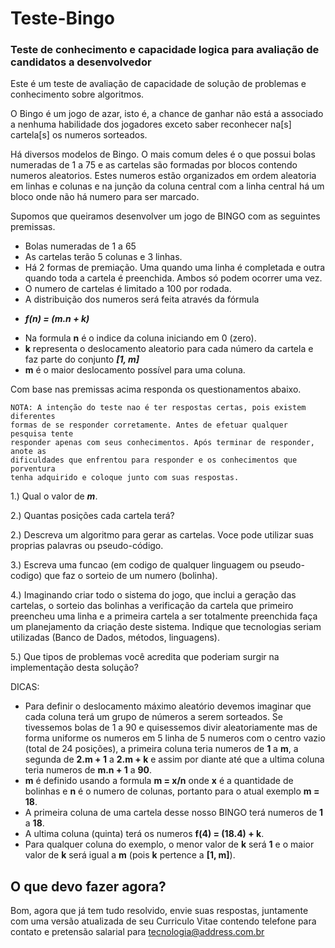 
# Teste-Bingo #
### Teste de conhecimento e capacidade logica para avaliação de candidatos a desenvolvedor ###

Este é um teste de avaliação de capacidade de solução de problemas e conhecimento sobre algoritmos.

O Bingo é um jogo de azar, isto é, a chance de ganhar não está a associado a nenhuma habilidade dos jogadores exceto saber reconhecer na[s] cartela[s] os numeros sorteados.

Há diversos modelos de Bingo. O mais comum deles é o que possui bolas numeradas de 1 a 75 e as cartelas são formadas por blocos contendo numeros aleatorios. Estes numeros estão organizados em ordem aleatoria em linhas e colunas e na junção da coluna central com a linha central há um bloco onde não há numero para ser marcado.

Supomos que queiramos desenvolver um jogo de BINGO com as seguintes premissas.

* Bolas numeradas de 1 a 65
* As cartelas terão 5 colunas e 3 linhas.
* Há 2 formas de premiação. Uma quando uma linha é completada e outra quando toda a cartela é preenchida. Ambos só podem ocorrer uma vez.
* O numero de cartelas é limitado a 100 por rodada.
* A distribuição dos numeros será feita através da fórmula  
 - ***f(n) = (m.n + k)*** 
 * Na formula **n** é o indice da coluna iniciando em 0 (zero).
* **k** representa o deslocamento aleatorio para cada número da cartela e faz parte do conjunto ***[1, m]*** 
* **m** é o maior deslocamento possível para uma coluna.
 
Com base nas premissas acima responda os questionamentos abaixo.

    NOTA: A intenção do teste nao é ter respostas certas, pois existem diferentes 
    formas de se responder corretamente. Antes de efetuar qualquer pesquisa tente 
    responder apenas com seus conhecimentos. Após terminar de responder, anote as 
    dificuldades que enfrentou para responder e os conhecimentos que porventura 
    tenha adquirido e coloque junto com suas respostas.

1.) Qual o valor de ***m***.

2.) Quantas posições cada cartela terá?

2.) Descreva um algoritmo para gerar as cartelas. Voce pode utilizar suas proprias palavras ou pseudo-código.

3.) Escreva uma funcao (em codigo de qualquer linguagem ou pseudo-codigo) que faz o sorteio de um numero (bolinha).

4.) Imaginando criar todo o sistema do jogo, que inclui a geração das cartelas, o sorteio das bolinhas a verificação da cartela que primeiro preencheu uma linha e a primeira cartela a ser totalmente preenchida faça um planejamento da criação deste sistema. Indique que tecnologias seriam utilizadas (Banco de Dados, métodos, linguagens).

5.) Que tipos de problemas você acredita que poderiam surgir na implementação desta solução?


   DICAS:
- Para definir o deslocamento máximo aleatório devemos imaginar que cada coluna terá um grupo
    de números a serem sorteados. Se tivessemos bolas de 1 a 90 e quisessemos divir aleatoriamente 
    mas de forma uniforme os numeros em 5 linha de 5 numeros com o centro vazio (total de 24 posições), 
    a primeira coluna teria numeros de **1** a **m**, a segunda de **2.m + 1** a **2.m + k** e assim por 
    diante até que a ultima coluna teria numeros de **m.n + 1** a **90**.
- **m** é definido usando a formula **m = x/n** onde **x** é a quantidade de bolinhas e **n** é o 
    numero de colunas, portanto para o atual exemplo **m = 18**.
- A primeira coluna de uma cartela desse nosso BINGO terá numeros de **1** a **18**.
- A ultima coluna (quinta) terá os numeros **f(4) = (18.4) + k**.
- Para qualquer coluna do exemplo, o menor valor de **k** será **1** e o maior valor de **k** será igual a **m** (pois **k** pertence a **[1, m]**).   

## O que devo fazer agora? ##

Bom, agora que já tem tudo resolvido, envie suas respostas, juntamente com uma versão atualizada de seu Curriculo Vitae contendo telefone para contato e pretensão salarial para tecnologia@address.com.br
